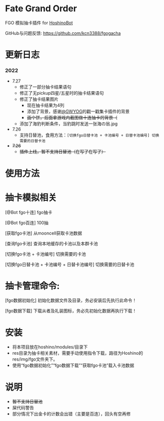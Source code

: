 # Fate Grand Order
FGO 模拟抽卡插件 for [HoshinoBot](https://github.com/Ice-Cirno/HoshinoBot)

GitHub与问题反馈: https://github.com/kcn3388/fgogacha

更新日志
======
### 2022
- 7.27
  - 修正了一部分抽卡结果语句
  - 修正了无pickup四星/五星时的抽卡结果语句
  - 修正了抽卡结果图片
    - 现在抽卡结果为4列
    - 添加了背景，感谢[@GWYOG](https://github.com/GWYOG/GWYOG-Hoshino-plugins#8-%E6%88%B3%E6%9C%BA%E5%99%A8%E4%BA%BA%E9%9B%86%E5%8D%A1%E5%B0%8F%E6%B8%B8%E6%88%8Fpokemanpcr)的戳一戳集卡插件的背景
    - ~~画个饼，后面拿游戏内截图做十连抽卡的背景（~~
  - 添加了海豹判断条件，当豹跳时发送一张海の翁.jpg
- 7.26 
  - 支持日替池，食用方法：``[切换fgo日替卡池 + 卡池编号 + 日替卡池编号] 切换需要的日替卡池``
- ~~7.26~~ 
  - ~~插件上线，暂不支持日替池（在写了在写了）~~

使用方法
======
# 抽卡模拟相关
[@Bot fgo十连] fgo抽卡

[@Bot fgo百连] 100抽

[获取fgo卡池] 从mooncell获取卡池数据

[查询fgo卡池] 查询本地缓存的卡池以及本群卡池

[切换fgo卡池 + 卡池编号] 切换需要的卡池

[切换fgo日替卡池 + 卡池编号 + 日替卡池编号] 切换需要的日替卡池

# 抽卡管理命令:

[fgo数据初始化] 初始化数据文件及目录，务必安装后先执行此命令！

[fgo数据下载] 下载从者及礼装图标，务必先初始化数据再执行下载！

安装
======
- 将本项目放在hoshino/modules/目录下
- res目录为抽卡相关素材，需要手动使用指令下载，路径为Hoshino的res/img/fgo文件夹下。
- 使用“fgo数据初始化”“fgo数据下载”“获取fgo卡池”载入卡池数据

说明
======
- ~~暂不支持日替池~~
- 屎代码警告
- 部分情况下出金卡的计数会出错（主要是百连），回头有空再修